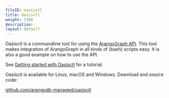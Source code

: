 ```yaml
---
fileID: oasisctl
title: Oasisctl
weight: 2360
description: 
layout: default
---
```

Oasisctl is a commandline tool for using the [ArangoGraph API](../../http/api).
This tool makes integration of ArangoGraph in all kinds of (bash) scripts easy.
It is also a good example on how to use the API.

See [Getting started with Oasisctl](../arangograph-api/oasisctl-getting-started) for a
tutorial.

Oasisctl is available for Linux, macOS and Windows.
Download and source code:

[github.com/arangodb-managed/oasisctl](https://github.com/arangodb-managed/oasisctl/)

